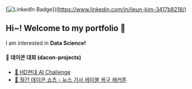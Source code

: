  [![LinkedIn Badge](https://img.shields.io/badge/LinkedIn-0077B5?style=for-the-badge&logo=linkedin&logoColor=white)]((https://www.linkedin.com/in/jieun-kim-3417b8218/)

## Hi~! Welcome to my portfolio 👋
I am interested in **Data Science!**

#### 🧐 데이콘 대회 (dacon-projects)

* [🚢 HD현대 AI Challenge](https://github.com/Jieuneda/dacon-projects/blob/main/hyundai(dacon)-final.ipynb)
* [📰 월간 데이콘 쇼츠 - 뉴스 기사 레이블 복구 해커톤](https://github.com/Jieuneda/dacon-projects/blob/main/news(dacon)_final.ipynb)

